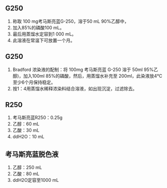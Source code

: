 ## G250

1. 称取 100 mg考马斯亮蓝G-250，溶于50 mL 90%乙醇中，
2. 加入85%的磷酸100 mL。
3. 最后用蒸馏水定容到1 000 mL。
4. 此溶液在常温下可放置一个月。

## G250

1. Bradford 浓染液的配制：将 100mg 考马斯亮蓝 G-250 溶于 50ml 95%乙醇)，加入100ml 85%的磷酸，然后，用蒸馏水补充至 200ml，此染液放4℃至少6个月保持稳定。
2. 按1：4用蒸馏水稀释浓染料结合溶液，如出现沉淀，过滤除去。

## R250

1. 考马斯亮蓝R250：0.25g
2. 乙醇：60 mL
3. 乙酸：30 mL
4. ddH2O：10 mL

## 考马斯亮蓝脱色液

1. 乙醇：250 mL
2. 乙酸：80 mL
3. ddH2O定容至1000 mL